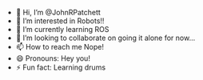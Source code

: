- 👋 Hi, I’m @JohnRPatchett
- 👀 I’m interested in Robots!!
- 🌱 I’m currently learning ROS
- 💞️ I’m looking to collaborate on going it alone for now...
- 📫 How to reach me Nope!
- 😄 Pronouns: Hey you!
- ⚡ Fun fact: Learning drums

<!---
JohnRPatchett/JohnRPatchett is a ✨ special ✨ repository because its `README.md` (this file) appears on your GitHub profile.
You can click the Preview link to take a look at your changes.
--->
